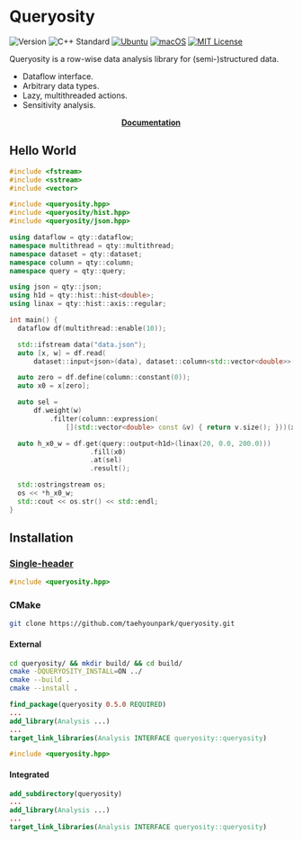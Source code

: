 # Queryosity

![Version](https://img.shields.io/badge/Version-0.5.0-blue.svg)
![C++ Standard](https://img.shields.io/badge/C++-17-blue.svg)
[![Ubuntu](https://github.com/taehyounpark/analogical/actions/workflows/ubuntu.yml/badge.svg?branch=master)](https://github.com/taehyounpark/analogical/actions/workflows/ubuntu.yml)
[![macOS](https://github.com/taehyounpark/analogical/actions/workflows/macos.yml/badge.svg?branch=master)](https://github.com/taehyounpark/analogical/actions/workflows/macos.yml)
[![MIT License](https://img.shields.io/badge/License-MIT-yellow.svg)](https://opensource.org/licenses/MIT)


Queryosity is a row-wise data analysis library for (semi-)structured data.

- Dataflow interface.
- Arbitrary data types.
- Lazy, multithreaded actions.
- Sensitivity analysis.

<p align="center">
	<strong> <a href="https://queryosity.readthedocs.io/">Documentation</a></strong>
</p>

## Hello World
```cpp
#include <fstream>
#include <sstream>
#include <vector>

#include <queryosity.hpp>
#include <queryosity/hist.hpp>
#include <queryosity/json.hpp>

using dataflow = qty::dataflow;
namespace multithread = qty::multithread;
namespace dataset = qty::dataset;
namespace column = qty::column;
namespace query = qty::query;

using json = qty::json;
using h1d = qty::hist::hist<double>;
using linax = qty::hist::axis::regular;

int main() {
  dataflow df(multithread::enable(10));

  std::ifstream data("data.json");
  auto [x, w] = df.read(
      dataset::input<json>(data), dataset::column<std::vector<double>>("x"), dataset::column<double>("w"));

  auto zero = df.define(column::constant(0));
  auto x0 = x[zero];

  auto sel =
      df.weight(w)
          .filter(column::expression(
              [](std::vector<double> const &v) { return v.size(); }))(x);

  auto h_x0_w = df.get(query::output<h1d>(linax(20, 0.0, 200.0)))
                    .fill(x0)
                    .at(sel)
                    .result();

  std::ostringstream os;
  os << *h_x0_w;
  std::cout << os.str() << std::endl;
}
```

## Installation

### [Single-header](https://raw.githubusercontent.com/taehyounpark/queryosity/master/queryosity.h)
```cpp
#include <queryosity.hpp>
```
### CMake
```sh
git clone https://github.com/taehyounpark/queryosity.git
``````
#### External
```sh
cd queryosity/ && mkdir build/ && cd build/
cmake -DQUERYOSITY_INSTALL=ON ../
cmake --build .
cmake --install .
```
```cmake
find_package(queryosity 0.5.0 REQUIRED)
...
add_library(Analysis ...)
...
target_link_libraries(Analysis INTERFACE queryosity::queryosity)
```
```cpp
#include <queryosity.hpp>
```
#### Integrated
```cmake
add_subdirectory(queryosity)
...
add_library(Analysis ...)
...
target_link_libraries(Analysis INTERFACE queryosity::queryosity)
```
